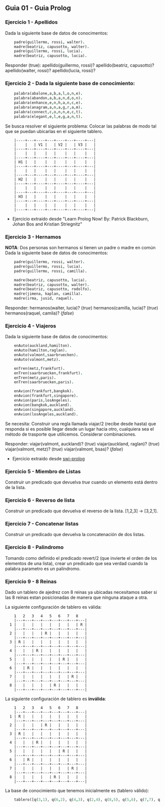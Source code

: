 ## Guia 01 - Guia Prolog

### Ejercicio 1 - Apellidos

Dada la siguiente base de datos de conocimentos:

```prolog
    padre(guillermo, rossi, walter).
    madre(beatriz, capusotto, walter).
    padre(guillermo, rossi, lucia).
    madre(beatriz, capusotto, lucia).
```

Responder (true):
apellido(guillermo, rossi)?
apellido(beatriz, capusotto)?
apellido(walter, rossi)?
apellido(lucia, rossi)?


### Ejercicio 2 - Dada la siguiente base de conocimiento:

```prolog
    palabra(abalone,a,b,a,l,o,n,e).
    palabra(abandon,a,b,a,n,d,o,n).
    palabra(enhance,e,n,h,a,n,c,e).
    palabra(anagram,a,n,a,g,r,a,m).
    palabra(connect,c,o,n,n,e,c,t).
    palabra(elegant,e,l,e,g,a,n,t).
```

Se busca resolver el siguiente problema: Colocar las palabras de modo tal que se puedan ubicarlas en el siguiente tablero.
```
    |----+---+----+---+----+---+----+---|
    |    |   | V1 |   | V2 |   | V3 |   |
    |----+---+----+---+----+---+----+---|
    |    |   |    |   |    |   |    |   | 
    |----+---+----+---+----+---+----+---|
    | H1 |   |    |   |    |   |    |   |
    |----+---+----+---+----+---+----+---|
    |    |   |    |   |    |   |    |   |
    |----+---+----+---+----+---+----+---|
    | H2 |   |    |   |    |   |    |   |
    |----+---+----+---+----+---+----+---|
    |    |   |    |   |    |   |    |   |
    |----+---+----+---+----+---+----+---|
    | H3 |   |    |   |    |   |    |   |
    |----+---+----+---+----+---+----+---|
    |    |   |    |   |    |   |    |   | 
    |----+---+----+---+----+---+----+---|
```

* Ejercicio extraido desde "Learn Prolog Now! By: Patrick Blackburn, Johan Bos and Kristian Striegnitz"

### Ejercicio 3 - Hernamos

**NOTA**: Dos personas son hermanos si tienen un padre o madre en común
Dada la siguiente base de datos de conocimentos:

```prolog
    padre(guillermo, rossi, walter).
    padre(guillermo, rossi, lucia).
    padre(guillermo, rossi, camilla).

    madre(beatriz, capusotto, lucia).
    madre(beatriz, capusotto, walter).
    madre(beatriz, capusotto, rodolfo).
    madre(jimena, kaplan, camilla).
    madre(irma, jusid, raquel).
```

Responder:
hermanos(walter, lucia)? (*true*)
hermanos(camilla, lucia)? (*true*)
hermanos(raquel, camila)? (*false*)

### Ejercicio 4 - Viajeros

Dada la siguiente base de datos de conocimentos:

```prolog
    enAuto(auckland,hamilton).
    enAuto(hamilton,raglan).
    enAuto(valmont,saarbruecken).
    enAuto(valmont,metz).

    enTren(metz,frankfurt).
    enTren(saarbruecken,frankfurt).
    enTren(metz,paris).
    enTren(saarbruecken,paris).

    enAvion(frankfurt,bangkok).
    enAvion(frankfurt,singapore).
    enAvion(paris,losAngeles).
    enAvion(bangkok,auckland).
    enAvion(singapore,auckland).
    enAvion(losAngeles,auckland).
```

Se necesita: Construir una regla llamada viajar/2 (recibe desde hasta) que responda si es posible llegar desde un lugar hacia otro, cualquiera sea el método de trasporte que utilicemos. Considerar combinaciones.

Responder:
viajar(valmont, auckland)? (*true*)
viajar(auckland, raglan)? (*true*)
viajar(valmont, metz)? (*true*)
viajar(valmont, bsas)? (*false*)


* Ejercicio extraido desde [swi-prolog](http://lpn.swi-prolog.org/lpnpage.php?pagetype=html&pageid=lpn-htmlse12)

### Ejercicio 5 - Miembro de Listas

Construir un predicado que devuelva *true* cuando un elemento está dentro de la lista.

### Ejercicio 6 - Reverso de lista

Construir un predicado que devuelva el reverso de la lista. [1,2,3] -> [3,2,1].

### Ejercicio 7 - Concatenar listas

Construir un predicado que devuelva la concatenación de dos listas.

### Ejercicio 8 - Palindromo

Tomando como definido el predicado revert/2 (que invierte el orden de los elementos de una lista), crear un predicado que sea verdad cuando la palabra parametro es un palindromo.

### Ejercicio 9 - 8 Reinas

Dado un tablero de ajedrez con 8 reinas ya ubicadas necesitamos saber si las 8 reinas estan posicionadas de manera que ninguna ataque a otra.

La siguiente configuración de tablero es válida:
```
    1   2   3   4   5   6   7   8
    |---+---+---+---+---+---+---+---|
  1 |   |   |   |   |   |   |   | R | 
    |---+---+---+---+---+---+---+---|
  2 |   |   |   | R |   |   |   |   | 
    |---+---+---+---+---+---+---+---|
  3 | R |   |   |   |   |   |   |   | 
    |---+---+---+---+---+---+---+---|
  4 |   |   | R |   |   |   |   |   |
    |---+---+---+---+---+---+---+---|
  5 |   |   |   |   |   | R |   |   |
    |---+---+---+---+---+---+---+---|
  6 |   | R |   |   |   |   |   |   |
    |---+---+---+---+---+---+---+---|
  7 |   |   |   |   |   |   | R |   |
    |---+---+---+---+---+---+---+---|
  8 |   |   |   |   | R |   |   |   |
    |---+---+---+---+---+---+---+---|
```

La siguiente configuración de tablero es **inválida**:

```
    1   2   3   4   5   6   7   8
    |---+---+---+---+---+---+---+---|
  1 | R |   |   |   |   |   |   |   | 
    |---+---+---+---+---+---+---+---|
  2 |   |   |   | R |   |   |   |   | 
    |---+---+---+---+---+---+---+---|
  3 | R |   |   |   |   |   |   |   | 
    |---+---+---+---+---+---+---+---|
  4 |   |   | R |   |   |   |   |   |
    |---+---+---+---+---+---+---+---|
  5 |   |   |   |   |   | R |   |   |
    |---+---+---+---+---+---+---+---|
  6 |   | R |   |   |   |   |   |   |
    |---+---+---+---+---+---+---+---|
  7 |   |   |   |   |   |   | R |   |
    |---+---+---+---+---+---+---+---|
  8 |   |   |   |   | R |   |   |   |
    |---+---+---+---+---+---+---+---|
```

La base de conocimiento que tenemos inicialmente es (tablero válido):

```prolog
    tablero([q(3,1), q(6,2), q(4,3), q(2,4), q(8,5), q(5,6), q(7,7), q(1,8)]).
```
